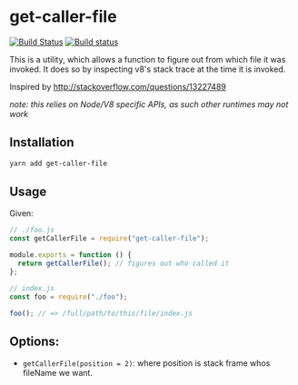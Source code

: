 # get-caller-file

[![Build Status](https://travis-ci.org/stefanpenner/get-caller-file.svg?branch=master)](https://travis-ci.org/stefanpenner/get-caller-file)
[![Build status](https://ci.appveyor.com/api/projects/status/ol2q94g1932cy14a/branch/master?svg=true)](https://ci.appveyor.com/project/embercli/get-caller-file/branch/master)

This is a utility, which allows a function to figure out from which file it was invoked. It does so by inspecting v8's stack trace at the time it is invoked.

Inspired by http://stackoverflow.com/questions/13227489

_note: this relies on Node/V8 specific APIs, as such other runtimes may not work_

## Installation

```bash
yarn add get-caller-file
```

## Usage

Given:

```js
// ./foo.js
const getCallerFile = require("get-caller-file");

module.exports = function () {
  return getCallerFile(); // figures out who called it
};
```

```js
// index.js
const foo = require("./foo");

foo(); // => /full/path/to/this/file/index.js
```

## Options:

- `getCallerFile(position = 2)`: where position is stack frame whos fileName we want.
